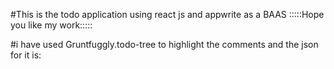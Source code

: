 #This is the todo application using react js and appwrite as a BAAS :::::Hope you like my work:::::


#i have used Gruntfuggly.todo-tree to highlight the comments and the json for it is: 
<!-- "todo-tree.general.showActivityBarBadge": true,
  "todo-tree.highlights.customHighlight": {
    "BUG": {
      "foreground": "#ffffff",
      "background": "#FF0000",
      "iconColour": "#FF0000",
      "icon": "bug",
      "type": "text"
    },
    "TODO": {
      "foreground": "#2b2b2b",
      "background": "#03c988",
      "iconColour": "#03c988",
      "icon": "tasklist",
      "type": "text"
    },
    "FIXME": {
      "foreground": "#f8f9fa",
      "background": "#FFA500",
      "iconColour": "#FFA500",
      "icon": "alert"
    },
    "REVIEW": {
      "foreground": "#000000",
      "background": "#00FFFF",
      "iconColour": "#ADD8E6",
      "icon": "eye"
    },
    "HACK": {
      "foreground": "#c2baba",
      "background": "#573b93",
      "iconColour": "#7149C6",
      "icon": "light-bulb"
    },
    "COMMENT": {
      "foreground": "#000000",
      "background": "#99adad",
      "iconColour": "#C4DFDF",
      "icon": "note"
    },
    "BREAK": {
      "foreground": "#2b2b2b",
      "background": "#bcb054",
      "iconColour": "#FFE300",
      "icon": "flame"
    }
  },
  "todo-tree.highlights.defaultHighlight": {
    "type": "text-and-comment",
    "gutterIcon": true
  },
  "todo-tree.general.tags": [
    "TODO",
    "FIXME",
    "REVIEW",
    "HACK",
    "COMMENT",
    "BUG",
    "BREAK"
  ], -->